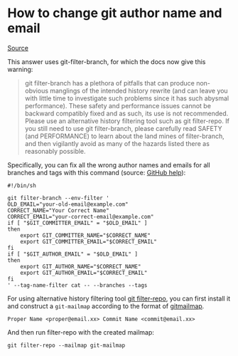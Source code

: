 # How to change git author name and email

[Source](https://stackoverflow.com/questions/750172/how-to-change-the-author-and-committer-name-and-e-mail-of-multiple-commits-in-gi)

This answer uses git-filter-branch, for which the docs now give this warning:

>git filter-branch has a plethora of pitfalls that can produce non-obvious manglings of the intended history rewrite (and can leave you with little time to investigate such problems since it has such abysmal performance). These safety and performance issues cannot be backward compatibly fixed and as such, its use is not recommended. Please use an alternative history filtering tool such as git filter-repo. If you still need to use git filter-branch, please carefully read SAFETY (and PERFORMANCE) to learn about the land mines of filter-branch, and then vigilantly avoid as many of the hazards listed there as reasonably possible.

Specifically, you can fix all the wrong author names and emails for all branches and tags with this command (source: [GitHub help](https://help.github.com/articles/changing-author-info/)):

```shell
#!/bin/sh

git filter-branch --env-filter '
OLD_EMAIL="your-old-email@example.com"
CORRECT_NAME="Your Correct Name"
CORRECT_EMAIL="your-correct-email@example.com"
if [ "$GIT_COMMITTER_EMAIL" = "$OLD_EMAIL" ]
then
    export GIT_COMMITTER_NAME="$CORRECT_NAME"
    export GIT_COMMITTER_EMAIL="$CORRECT_EMAIL"
fi
if [ "$GIT_AUTHOR_EMAIL" = "$OLD_EMAIL" ]
then
    export GIT_AUTHOR_NAME="$CORRECT_NAME"
    export GIT_AUTHOR_EMAIL="$CORRECT_EMAIL"
fi
' --tag-name-filter cat -- --branches --tags
```

For using alternative history filtering tool [git filter-repo](https://github.com/newren/git-filter-repo/), you can first install it and construct a `git-mailmap` according to the format of [gitmailmap](https://htmlpreview.github.io/?https://raw.githubusercontent.com/newren/git-filter-repo/docs/html/gitmailmap.html).

```shell
Proper Name <proper@email.xx> Commit Name <commit@email.xx>
```

And then run filter-repo with the created mailmap:

```shell
git filter-repo --mailmap git-mailmap
```